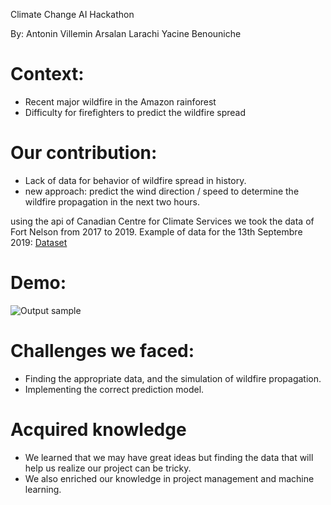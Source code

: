 Climate Change AI Hackathon

By:
Antonin Villemin
Arsalan Larachi
Yacine Benouniche

# Context:

- Recent major wildfire in the Amazon rainforest
- Difficulty for firefighters to predict the wildfire spread

# Our contribution:

- Lack of data for behavior of wildfire spread in history.
- new approach: predict the wind direction / speed to determine the wildfire propagation in the next two hours.

using the api of Canadian Centre for Climate Services we took the data of Fort Nelson from 2017 to 2019.
Example of data for the 13th Septembre 2019: [Dataset][1]

# Demo:

![Output sample](https://github.com/ars12345/hackathonClimateChange/raw/master/gif_live_1.gif)

# Challenges we faced:

- Finding the appropriate data, and the simulation of wildfire propagation.
- Implementing the correct prediction model.

# Acquired knowledge

- We learned that we may have great ideas but finding the data that will help us realize our project can be tricky.
- We also enriched our knowledge in project management and machine learning.

[1]:http://climate.weather.gc.ca/climate_data/hourly_data_e.html?hlyRange=2015-10-14%7C2019-09-13&dlyRange=2015-10-27%7C2019-09-13&mlyRange=%7C&StationID=54098&Prov=BC&urlExtension=_e.html&searchType=stnName&optLimit=yearRange&StartYear=1840&EndYear=2019&selRowPerPage=25&Line=0&searchMethod=contains&Month=9&Day=13&txtStationName=fort+nelson&timeframe=1&Year=2019

